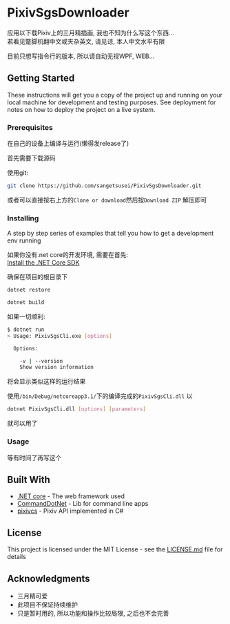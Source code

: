 
# PixivSgsDownloader

应用以下载Pixiv上的三月精插画, 我也不知为什么写这个东西...  
若看见蹩脚机翻中文或夹杂英文, 请见谅, 本人中文水平有限
  
目前只想写指令行的版本, 所以请自动无视WPF, WEB...

## Getting Started

These instructions will get you a copy of the project up and running on your local machine for development and testing purposes. See deployment for notes on how to deploy the project on a live system.

### Prerequisites

在自己的设备上编译与运行(懒得发release了)

首先需要下载源码

使用git:

```bash
git clone https://github.com/sangetsusei/PixivSgsDownloader.git
```
  
或者可以直接按右上方的`Clone or download`然后按`Download ZIP`
解压即可

### Installing

A step by step series of examples that tell you how to get a development env running

如果你没有.net core的开发环境, 需要在首先:  
[Install the .NET Core SDK](https://docs.microsoft.com/en-us/dotnet/core/install/sdk)

确保在项目的根目录下

```bash
dotnet restore
```

```bash
dotnet build
```

如果一切顺利:

```bash
$ dotnet run
> Usage: PixivSgsCli.exe [options]

  Options:

    -v | --version
    Show version information
```

将会显示类似这样的运行结果

使用`/bin/Debug/netcoreapp3.1/`下的编译完成的`PixivSgsCli.dll`
以
```bash
dotnet PixivSgsCli.dll [options] [parameters]
```
就可以用了

### Usage

等有时间了再写这个

## Built With

* [.NET core](https://dotnet.microsoft.com/) - The web framework used
* [CommandDotNet](https://maven.apache.org/) - Lib for command line apps
* [pixivcs](https://github.com/tobiichiamane/pixivcs) - Pixiv API implemented in C#

## License

This project is licensed under the MIT License - see the [LICENSE.md](LICENSE.md) file for details

## Acknowledgments

* 三月精可爱
* 此项目不保证持续维护
* 只是暂时用的, 所以功能和操作比较局限, 之后也不会完善
